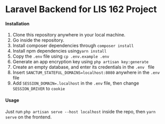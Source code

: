 # Laravel Backend for LIS 162 Project

#### Installation

1. Clone this repository anywhere in your local machine.
2. Go inside the repository.
3. Install composer dependencies through `composer install`
4. Install npm dependencies using`yarn install`
5. Copy the `.env` file using `cp .env.example .env`
6. Generate an app encryption key using `php artisan key:generate`
7. Create an empty database, and enter its credentials in the `.env ` file
8. Insert `SANCTUM_STATEFUL_DOMAINS=localhost:8080` anywhere in the `.env` file
9. Add `SESSION_DOMAIN=.localhost` in the `.env` file, then change `SESSION_DRIVER` to `cookie`

#### Usage

Just run `php artisan serve --host localhost` inside the repo, then `yarn serve` on the frontend. 